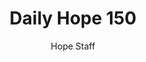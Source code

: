 ---
image: /assets/img/daily-hope-default-artwork.png
title: Daily Hope 150
number: 150
categories:
  - Daily Hope
author: Hope Staff
notes: Daily Hope 150
embed: >-
  <iframe style="border-radius:12px" src="https://open.spotify.com/embed/episode/3nYhdhMMAt5IesFKsfCXvE?utm_source=generator" width="100%" height="152" frameBorder="0" allowfullscreen="" allow="autoplay; clipboard-write; encrypted-media; fullscreen; picture-in-picture" loading="lazy"></iframe>
---
